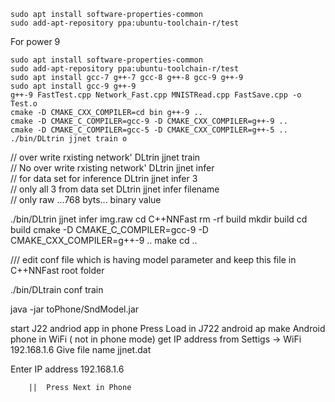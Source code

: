 



    sudo apt install software-properties-common
    sudo add-apt-repository ppa:ubuntu-toolchain-r/test

  For power 9

    sudo apt install software-properties-common
    sudo add-apt-repository ppa:ubuntu-toolchain-r/test
    sudo apt install gcc-7 g++-7 gcc-8 g++-8 gcc-9 g++-9
    sudo apt install gcc-9 g++-9
    g++-9 FastTest.cpp Network_Fast.cpp MNISTRead.cpp FastSave.cpp -o Test.o
    cmake -D CMAKE_CXX_COMPILER=cd bin g++-9 ..
    cmake -D CMAKE_C_COMPILER=gcc-9 -D CMAKE_CXX_COMPILER=g++-9 ..
    cmake -D CMAKE_C_COMPILER=gcc-5 -D CMAKE_CXX_COMPILER=g++-5 ..
    ./bin/DLtrin jjnet train o

// over write rxisting network' DLtrin jjnet train  <br>
// No over write rxisting network' DLtrin jjnet infer   <br>
// for data set for inference DLtrin jjnet infer 3   <br>
// only all 3 from data set DLtrin jjnet infer filename   <br>
// only raw ...768 byts... binary value   <br>

  ./bin/DLtrin jjnet infer img.raw
  cd  C++NNFast
  rm -rf build
  mkdir build
  cd build
  cmake  -D CMAKE_C_COMPILER=gcc-9 -D CMAKE_CXX_COMPILER=g++-9 ..
  make
  cd ..

 

/// edit conf file which is having model parameter and keep this file in  C++NNFast root folder

./bin/DLtrain conf train

java -jar  toPhone/SndModel.jar

start J22 andriod app in phone
Press Load in J722 android ap
make Android phone in WiFi ( not in phone mode)
get IP address from Settigs -> WiFi 192.168.1.6
 Give file name jjnet.dat

 Enter IP address 192.168.1.6

        ||  Press Next in Phone
        
        
